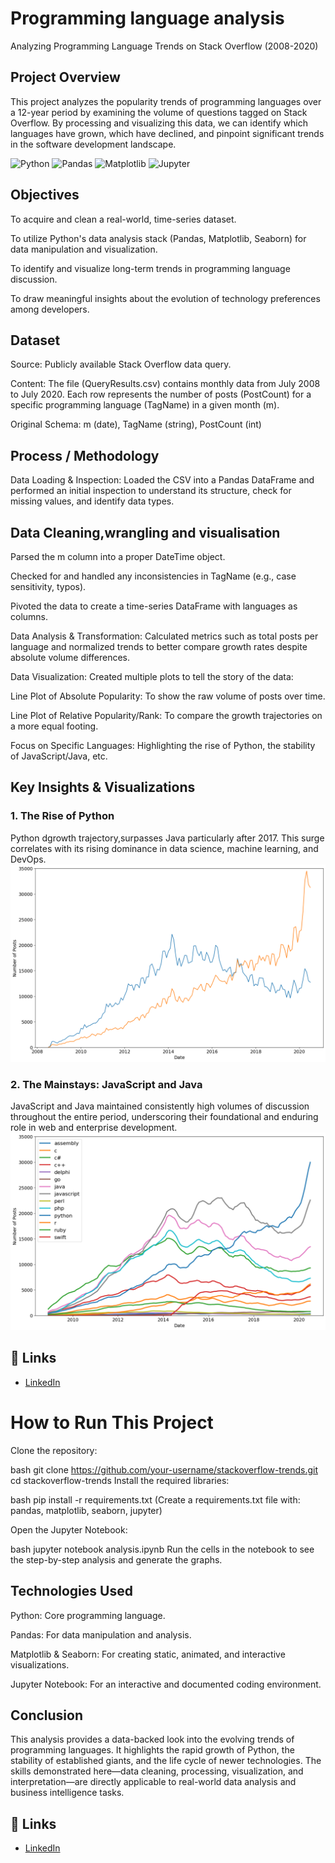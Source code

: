 # Programming language analysis
Analyzing Programming Language Trends on Stack Overflow (2008-2020)     
## Project Overview
This project analyzes the popularity trends of programming languages over a 12-year period by examining the volume of questions tagged on Stack Overflow. By processing and visualizing this data, we can identify which languages have grown, which have declined, and pinpoint significant trends in the software development landscape.

![Python](https://img.shields.io/badge/Python-3776AB?style=for-the-badge&logo=python&logoColor=white)
![Pandas](https://img.shields.io/badge/Pandas-150458?style=for-the-badge&logo=pandas&logoColor=white)
![Matplotlib](https://img.shields.io/badge/Matplotlib-11557c?style=for-the-badge)
![Jupyter](https://img.shields.io/badge/Jupyter-F37626?style=for-the-badge&logo=Jupyter&logoColor=white)

## Objectives
To acquire and clean a real-world, time-series dataset.

To utilize Python's data analysis stack (Pandas, Matplotlib, Seaborn) for data manipulation and visualization.

To identify and visualize long-term trends in programming language discussion.

To draw meaningful insights about the evolution of technology preferences among developers.

## Dataset
Source: Publicly available Stack Overflow data query.

Content: The file (QueryResults.csv) contains monthly data from July 2008 to July 2020. Each row represents the number of posts (PostCount) for a specific programming language (TagName) in a given month (m).

Original Schema: m (date), TagName (string), PostCount (int)

## Process / Methodology
Data Loading & Inspection: Loaded the CSV into a Pandas DataFrame and performed an initial inspection to understand its structure, check for missing values, and identify data types.

## Data Cleaning,wrangling and visualisation

Parsed the m column into a proper DateTime object.

Checked for and handled any inconsistencies in TagName (e.g., case sensitivity, typos).

Pivoted the data to create a time-series DataFrame with languages as columns.

Data Analysis & Transformation: Calculated metrics such as total posts per language and normalized trends to better compare growth rates despite absolute volume differences.

Data Visualization: Created multiple plots to tell the story of the data:

Line Plot of Absolute Popularity: To show the raw volume of posts over time.

Line Plot of Relative Popularity/Rank: To compare the growth trajectories on a more equal footing.

Focus on Specific Languages: Highlighting the rise of Python, the stability of JavaScript/Java, etc.

## Key Insights & Visualizations
### 1. The Rise of Python
Python dgrowth trajectory,surpasses Java particularly after 2017. This surge correlates with its rising dominance in data science, machine learning, and DevOps.
![Python Growth Plot](https://github.com/Patphade1985/Programming-language-analysis/blob/faef4b8f40f6bbb3c45c923362e6601a19224aaa/Graphs/download%20(3).png)

### 2. The Mainstays: JavaScript and Java
JavaScript and Java maintained consistently high volumes of discussion throughout the entire period, underscoring their foundational and enduring role in web and enterprise development.
![Mainstays Plot](https://github.com/Patphade1985/Programming-language-analysis/blob/0257bb7058c175e53e8657cf4573fc3ca2def8be/Graphs/download%20(6).png)

## 🔗 Links
- [LinkedIn](https://linkedin.com/in/your-profile)
  
# How to Run This Project
Clone the repository:

bash
git clone https://github.com/your-username/stackoverflow-trends.git
cd stackoverflow-trends
Install the required libraries:

bash
pip install -r requirements.txt
(Create a requirements.txt file with: pandas, matplotlib, seaborn, jupyter)

Open the Jupyter Notebook:

bash
jupyter notebook analysis.ipynb
Run the cells in the notebook to see the step-by-step analysis and generate the graphs.

## Technologies Used
Python: Core programming language.

Pandas: For data manipulation and analysis.

Matplotlib & Seaborn: For creating static, animated, and interactive visualizations.

Jupyter Notebook: For an interactive and documented coding environment.

## Conclusion
This analysis provides a data-backed look into the evolving trends of programming languages. It highlights the rapid growth of Python, the stability of established giants, and the life cycle of newer technologies. The skills demonstrated here—data cleaning, processing, visualization, and interpretation—are directly applicable to real-world data analysis and business intelligence tasks.

## 🔗 Links
- [LinkedIn](https://linkedin.com/in/your-profile)

